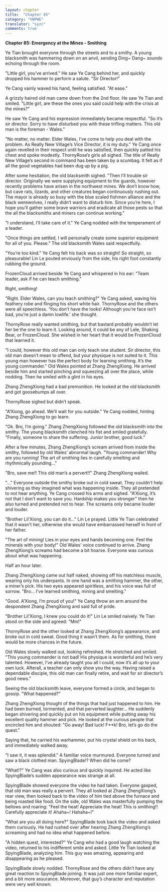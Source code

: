 ```yaml
---
layout: chapter
title:  "Chapter 85"
category: "VWPWE"
translator: "syzc"
comments: true
---
```


**Chapter 85: Emergency at the Mines - Smithing**
 
Ye Tian brought everyone through the streets and to a smithy. A young blacksmith was hammering down on an anvil, sending Ding~ Dang~ sounds echoing through the room.
 
"Little girl, you’ve arrived." He saw Ye Cang behind her, and quickly dropped his hammer to perform a salute. "Sir Director!"
 
Ye Cang vainly waved his hand, feeling satisfied. "At ease."
 
A grizzly haired old man came down from the 2nd floor. He saw Ye Tian and smiled. "Little girl, are these the ones you said could help with the crisis at the mines?"
 
He saw Ye Cang and his expression immediately became respectful. "So it’s sir director. Sorry to have disturbed you with these trifling matters. This old man is the foreman - Wales."
 
"No matter, no matter. Elder Wales, I’ve come to help you deal with the problem. As Really New Village’s Vice Director, it is my duty." Ye Cang once again revelled in their respect until he was satisfied, then quickly patted his chest and spoke modestly. ThornyRose’s girls all sighed. The title of Really New Village’s second in command has been taken by a scumbag. It felt as if all the good vegetables had been dug up by a pig.
 
After some hesitation, the old blacksmith sighed. "Then I’ll trouble sir director. Originally we were supplying equipment to the guards, however recently problems have arisen in the northwest mines. We don’t know how, but cave rats, lizards, and other creatures began continuously rushing out. The mayor is already so busy with the blue scaled fishmen alliance and the black werewolves, I really didn’t want to disturb him. Since you’re here, I hope you’ll gather some brave warriors and eradicate all those pests so that the all the blacksmiths and miners can continue working."
 
"I understand, I’ll take care of it." Ye Cang nodded with the temperament of a leader.
 
"Once things are settled, I will personally create some superior equipment for all of you. Please." The old blacksmith Wales said respectfully. 
 
"You’re too kind." Ye Cang felt his back was so straight! So straight, so pleasurable! Lin Le pouted enviously from the side, his right foot constantly rubbing the ground.
 
FrozenCloud arrived beside Ye Cang and whispered in his ear: "Team leader, ask if he can teach smithing."
 
Right, smithing!
 
"Right. Elder Wales, can you teach smithing?" Ye Cang asked, waving his feathery robe and flinging his short white hair. ThornyRose and the others were all speechless. ‘You don’t have the looks! Although you’re face isn’t bad, you’re just a damn lowlife.’ she thought.
 
ThornyRose really wanted smithing, but that bastard probably wouldn’t let her be the one to learn it. Looking around, it could be any of Lele, Shaking Bear, or FrozenCloud. She wished in her heart that it would be FrozenCloud that learned it.
 
"I could, however this old man can only teach one student. Sir director, this old man doesn’t mean to offend, but  your physique is not suited to it. This young man however has the perfect body for learning smithing. It’s the young commander." Old Wales pointed at Zhang ZhengXiong. He arrived beside him and started pinching and squeezing all over the place, while nodding. Then he smiled with a glint in his eyes.
 
Zhang ZhengXiong had a bad premonition. He looked at the old blacksmith and got goosebumps all over.
 
ThornyRose sighed but didn’t speak.
 
"A’Xiong, go ahead. We’ll wait for you outside." Ye Cang nodded, hinting Zhang ZhengXiong to go learn.
 
"Ok. Bro, I’m going." Zhang ZhengXiong followed the old blacksmith into the smithy. The young blacksmith clenched his fist and smiled gratefully. "Finally, someone to share the suffering. Junior brother, good luck."
 
After a few minutes, Zhang ZhengXiong’s scream arrived from inside the smithy, followed by old Wales’ abnormal laugh. "Young commander! Why are you running! The art of smithing lies in carefully smelting and rhythmically pounding..."
 
"Bro, save me!! This old man’s a pervert!!" Zhang ZhengXiong wailed.
 
"..." Everyone outside the smithy broke out in cold sweat. They couldn’t help shivering as they imagined what was happening inside. They all pretended to not hear anything. Ye Cang crossed his arms and sighed. "A’Xiong, it’s not that I don’t want to save you. Hardship makes you stronger" then he also turned and pretended not to hear. The screams only became louder and louder.
 
"Brother Lil’Xiong, you can do it..." Lin Le prayed. Little Ye Tian celebrated that it wasn’t her, otherwise she would have embarrassed herself in front of her father.
 
"The art of mining! Lies in your eyes and hands becoming one. Feel the minerals with your body!" Old Wales’ voice continued to arrive. Zhang ZhengXiong’s screams had become a bit hoarse. Everyone was curious about what was happening.
 
Half an hour later.
 
Zhang ZhengXiong came out half naked, showing off his matchless muscle, wearing only his underpants. In one hand was a smithing hammer, the other, a miner’s pick. His two eyes appeared spiritless, and his voice was full of sorrow. "Bro... I’ve learned smithing, mining and smelting."
 
"Good. A’Xiong, I’m proud of you!" Ye Cang throw an arm around the despondent Zhang ZhengXiong and said full of pride.
 
"Brother Lil’Xiong, I knew you could do it!" Lin Le smiled naively. Ye Tian stood on the side and agreed: "Mm!"
 
ThornyRose and the other looked at Zhang ZhengXiong’s appearance, and broke out in cold sweat. Good thing it wasn’t them. As for smithing, there would be more chances in the future.
 
Old Wales slowly walked out, looking refreshed. He stretched and smiled. "This young commander is not bad! His physique is wonderful and he’s very talented. However, I’ve already taught you all I could, now it’s all up to your own luck. Afterall, a teacher can only show you the way. Having raised a dependable disciple, this old man can finally retire, and wait for sir director’s good news."
 
Seeing the old blacksmith leave, everyone formed a circle, and began to gossip. "What happened?"
 
Zhang ZhengXiong thought of the things that had just happened to him. He had been burned, tormented, and that perverted laughter... He suddenly began shivering and quickly put on his equipment while putting away his excellent quality hammer and pick. He looked at the curious people that encircled him and shouted: "Go away! Bad luck! F\*\*k! Bro, let’s go do the quest."
 
Saying that, he carried his warhammer, put his crystal shield on his back, and immediately walked away.
 
"I saw it, it was splendid." A familiar voice murmured. Everyone turned and saw a black clothed man. SpyingBlade!? When did he come?
 
"What!?" Ye Cang was also curious and quickly inquired. He acted like SpyingBlade’s sudden appearance was strange at all.
 
SpyingBlade showed everyone the video he had taken. Everyone gasped, that old man was really a pervert. They all looked at Zhang ZhengXiong’s rear view, then looked back to the video of him tied above the furnace and being roasted like food. On the side, old Wales was masterfully pumping the bellows and roaring: "Feel the heat! Appreciate the heat! This is smithing!! Carefully appreciate it! Ahaha~! Hahaha~!"
 
"What are you all doing here?" SpyingBlade took back the video and asked them curiously. He had rushed over after hearing Zhang ZhengXiong’s screaming and had no idea what happened before.
 
"A hidden quest, interested?" Ye Cang who had a good laugh watching the video, returned to his indifferent smile and asked. Little Ye Tian looked at SpyingBlade, analyzing him. This guy was amazing, appearing and disappearing as he pleased.
 
SpyingBlade slowly nodded. ThornyRose and the others didn’t have any great reaction to SpyingBlade joining. It was just one more familiar expert, and a bit more assurance. Moreover, that guy’s character and reputation were very well known.
